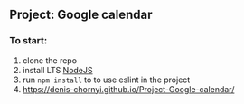 ## Project: Google calendar

### To start:

1. clone the repo
2. install LTS [NodeJS](https://nodejs.org/en/)
3. run `npm install` to to use eslint in the project
4. https://denis-chornyi.github.io/Project-Google-calendar/
   
